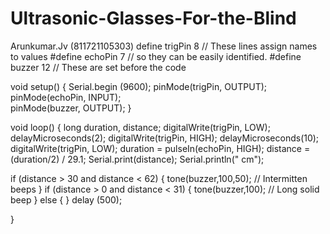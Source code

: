 # Ultrasonic-Glasses-For-the-Blind
Arunkumar.Jv (811721105303)
define trigPin 8  // These lines assign names to values
#define echoPin 7  // so they can be easily identified.
#define buzzer 12  // These are set before the code
 
void setup() {
  Serial.begin (9600); 
  pinMode(trigPin, OUTPUT); 
  pinMode(echoPin, INPUT);  
  pinMode(buzzer, OUTPUT);
}

void loop() { 
  long duration, distance;
  digitalWrite(trigPin, LOW);
  delayMicroseconds(2);
  digitalWrite(trigPin, HIGH);
  delayMicroseconds(10);
  digitalWrite(trigPin, LOW);
  duration = pulseIn(echoPin, HIGH);
  distance = (duration/2) / 29.1;
  Serial.print(distance);
    Serial.println(" cm");
  
if (distance > 30 and distance < 62) { 
    tone(buzzer,100,50);  // Intermitten beeps
    }
    if (distance > 0 and distance < 31) { 
    tone(buzzer,100); // Long solid beep
  }
  else {
    }
  delay (500);
  
} 
